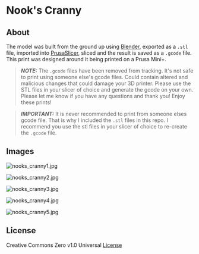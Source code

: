 # Nook's Cranny

## About

The model was built from the ground up using [Blender](https://www.blender.org/), exported as a `.stl` file, imported into [PrusaSlicer](https://www.prusa3d.com/page/prusaslicer_424/), sliced and the result is saved as a `.gcode` file. This print was designed around it being printed on a Prusa Mini+.

> _**NOTE:**_ The `.gcode` files have been removed from tracking. It's not safe to print using someone else's gcode files. Could contain altered and malicious changes that could damage your 3D printer. Please use the STL files in your slicer of choice and generate the gcode on your own. Please let me know if you have any questions and thank you! Enjoy these prints!

> **_IMPORTANT:_** It is never recommended to print from someone elses gcode file. That is why I included the `.stl` files in this repo. I recommend you use the stl files in your slicer of choice to re-create the `.gcode` file.

## Images

![nooks_cranny1.jpg](images/nooks_cranny1.jpg)

![nooks_cranny2.jpg](images/nooks_cranny2.jpg)

![nooks_cranny3.jpg](images/nooks_cranny3.jpg)

![nooks_cranny4.jpg](images/nooks_cranny4.jpg)

![nooks_cranny5.jpg](images/nooks_cranny5.jpg)

## License

Creative Commons Zero v1.0 Universal [License](LICENSE)
